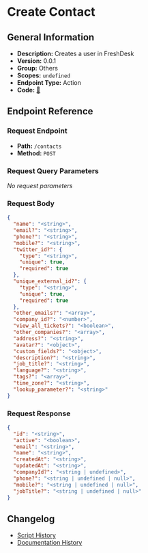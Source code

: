 # Create Contact

## General Information

- **Description:** Creates a user in FreshDesk
- **Version:** 0.0.1
- **Group:** Others
- **Scopes:** `undefined`
- **Endpoint Type:** Action
- **Code:** [🔗](https://github.com/NangoHQ/integration-templates/tree/main/integrations/freshdesk/actions/create-contact.ts)


## Endpoint Reference

### Request Endpoint

- **Path:** `/contacts`
- **Method:** `POST`

### Request Query Parameters

_No request parameters_

### Request Body

```json
{
  "name": "<string>",
  "email?": "<string>",
  "phone?": "<string>",
  "mobile?": "<string>",
  "twitter_id?": {
    "type": "<string>",
    "unique": true,
    "required": true
  },
  "unique_external_id?": {
    "type": "<string>",
    "unique": true,
    "required": true
  },
  "other_emails?": "<array>",
  "company_id?": "<number>",
  "view_all_tickets?": "<boolean>",
  "other_companies?": "<array>",
  "address?": "<string>",
  "avatar?": "<object>",
  "custom_fields?": "<object>",
  "description?": "<string>",
  "job_title?": "<string>",
  "language?": "<string>",
  "tags?": "<array>",
  "time_zone?": "<string>",
  "lookup_parameter?": "<string>"
}
```

### Request Response

```json
{
  "id": "<string>",
  "active": "<boolean>",
  "email": "<string>",
  "name": "<string>",
  "createdAt": "<string>",
  "updatedAt": "<string>",
  "companyId?": "<string | undefined>",
  "phone?": "<string | undefined | null>",
  "mobile?": "<string | undefined | null>",
  "jobTitle?": "<string | undefined | null>"
}
```

## Changelog

- [Script History](https://github.com/NangoHQ/integration-templates/commits/main/integrations/freshdesk/actions/create-contact.ts)
- [Documentation History](https://github.com/NangoHQ/integration-templates/commits/main/integrations/freshdesk/actions/create-contact.md)

<!-- END  GENERATED CONTENT -->

